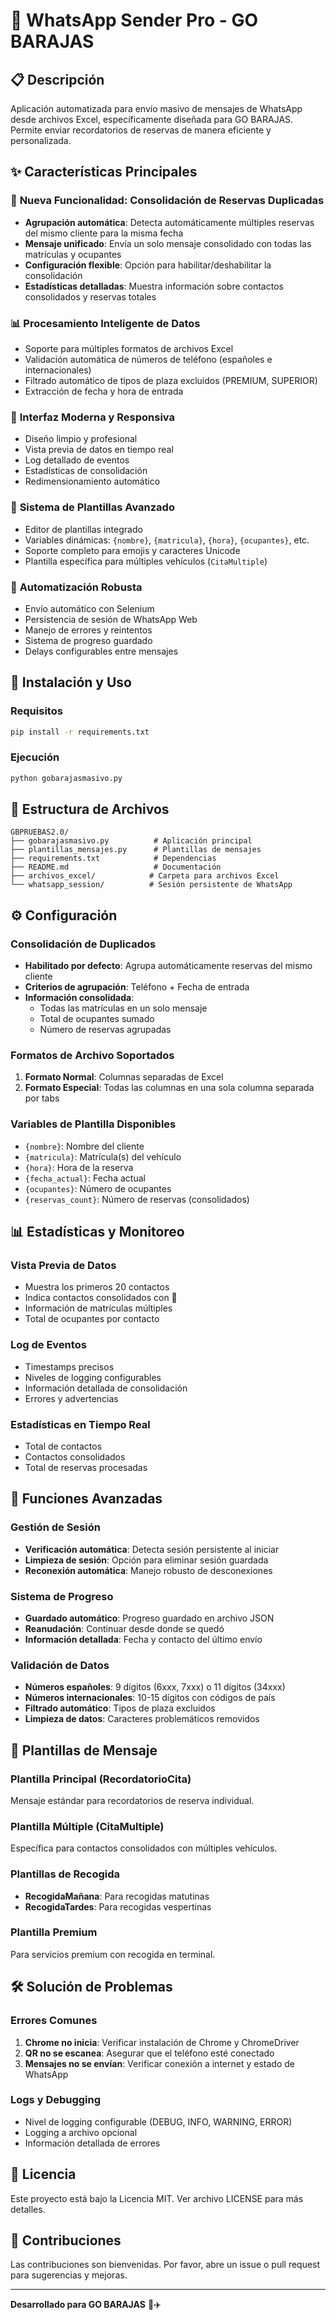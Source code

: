 # 🤖 WhatsApp Sender Pro - GO BARAJAS

## 📋 Descripción
Aplicación automatizada para envío masivo de mensajes de WhatsApp desde archivos Excel, específicamente diseñada para GO BARAJAS. Permite enviar recordatorios de reservas de manera eficiente y personalizada.

## ✨ Características Principales

### 🔗 **Nueva Funcionalidad: Consolidación de Reservas Duplicadas**
- **Agrupación automática**: Detecta automáticamente múltiples reservas del mismo cliente para la misma fecha
- **Mensaje unificado**: Envía un solo mensaje consolidado con todas las matrículas y ocupantes
- **Configuración flexible**: Opción para habilitar/deshabilitar la consolidación
- **Estadísticas detalladas**: Muestra información sobre contactos consolidados y reservas totales

### 📊 **Procesamiento Inteligente de Datos**
- Soporte para múltiples formatos de archivos Excel
- Validación automática de números de teléfono (españoles e internacionales)
- Filtrado automático de tipos de plaza excluidos (PREMIUM, SUPERIOR)
- Extracción de fecha y hora de entrada

### 🎨 **Interfaz Moderna y Responsiva**
- Diseño limpio y profesional
- Vista previa de datos en tiempo real
- Log detallado de eventos
- Estadísticas de consolidación
- Redimensionamiento automático

### 📝 **Sistema de Plantillas Avanzado**
- Editor de plantillas integrado
- Variables dinámicas: `{nombre}`, `{matricula}`, `{hora}`, `{ocupantes}`, etc.
- Soporte completo para emojis y caracteres Unicode
- Plantilla específica para múltiples vehículos (`CitaMultiple`)

### 🤖 **Automatización Robusta**
- Envío automático con Selenium
- Persistencia de sesión de WhatsApp Web
- Manejo de errores y reintentos
- Sistema de progreso guardado
- Delays configurables entre mensajes

## 🚀 Instalación y Uso

### Requisitos
```bash
pip install -r requirements.txt
```

### Ejecución
```bash
python gobarajasmasivo.py
```

## 📁 Estructura de Archivos

```
GBPRUEBAS2.0/
├── gobarajasmasivo.py          # Aplicación principal
├── plantillas_mensajes.py      # Plantillas de mensajes
├── requirements.txt            # Dependencias
├── README.md                   # Documentación
├── archivos_excel/            # Carpeta para archivos Excel
└── whatsapp_session/          # Sesión persistente de WhatsApp
```

## ⚙️ Configuración

### Consolidación de Duplicados
- **Habilitado por defecto**: Agrupa automáticamente reservas del mismo cliente
- **Criterios de agrupación**: Teléfono + Fecha de entrada
- **Información consolidada**: 
  - Todas las matrículas en un solo mensaje
  - Total de ocupantes sumado
  - Número de reservas agrupadas

### Formatos de Archivo Soportados
1. **Formato Normal**: Columnas separadas de Excel
2. **Formato Especial**: Todas las columnas en una sola columna separada por tabs

### Variables de Plantilla Disponibles
- `{nombre}`: Nombre del cliente
- `{matricula}`: Matrícula(s) del vehículo
- `{hora}`: Hora de la reserva
- `{fecha_actual}`: Fecha actual
- `{ocupantes}`: Número de ocupantes
- `{reservas_count}`: Número de reservas (consolidados)

## 📊 Estadísticas y Monitoreo

### Vista Previa de Datos
- Muestra los primeros 20 contactos
- Indica contactos consolidados con 🔗
- Información de matrículas múltiples
- Total de ocupantes por contacto

### Log de Eventos
- Timestamps precisos
- Niveles de logging configurables
- Información detallada de consolidación
- Errores y advertencias

### Estadísticas en Tiempo Real
- Total de contactos
- Contactos consolidados
- Total de reservas procesadas

## 🔧 Funciones Avanzadas

### Gestión de Sesión
- **Verificación automática**: Detecta sesión persistente al iniciar
- **Limpieza de sesión**: Opción para eliminar sesión guardada
- **Reconexión automática**: Manejo robusto de desconexiones

### Sistema de Progreso
- **Guardado automático**: Progreso guardado en archivo JSON
- **Reanudación**: Continuar desde donde se quedó
- **Información detallada**: Fecha y contacto del último envío

### Validación de Datos
- **Números españoles**: 9 dígitos (6xxx, 7xxx) o 11 dígitos (34xxx)
- **Números internacionales**: 10-15 dígitos con códigos de país
- **Filtrado automático**: Tipos de plaza excluidos
- **Limpieza de datos**: Caracteres problemáticos removidos

## 📱 Plantillas de Mensaje

### Plantilla Principal (RecordatorioCita)
Mensaje estándar para recordatorios de reserva individual.

### Plantilla Múltiple (CitaMultiple)
Específica para contactos consolidados con múltiples vehículos.

### Plantillas de Recogida
- **RecogidaMañana**: Para recogidas matutinas
- **RecogidaTardes**: Para recogidas vespertinas

### Plantilla Premium
Para servicios premium con recogida en terminal.

## 🛠️ Solución de Problemas

### Errores Comunes
1. **Chrome no inicia**: Verificar instalación de Chrome y ChromeDriver
2. **QR no se escanea**: Asegurar que el teléfono esté conectado
3. **Mensajes no se envían**: Verificar conexión a internet y estado de WhatsApp

### Logs y Debugging
- Nivel de logging configurable (DEBUG, INFO, WARNING, ERROR)
- Logging a archivo opcional
- Información detallada de errores

## 📄 Licencia
Este proyecto está bajo la Licencia MIT. Ver archivo LICENSE para más detalles.

## 🤝 Contribuciones
Las contribuciones son bienvenidas. Por favor, abre un issue o pull request para sugerencias y mejoras.

---

**Desarrollado para GO BARAJAS** 🚗✈️ 